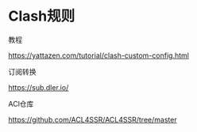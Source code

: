 # Clash规则
教程

https://yattazen.com/tutorial/clash-custom-config.html

订阅转换

https://sub.dler.io/

ACl仓库

https://github.com/ACL4SSR/ACL4SSR/tree/master